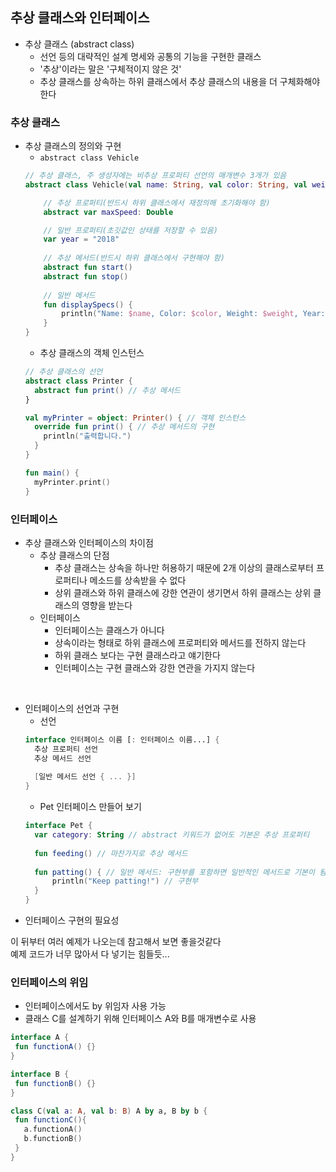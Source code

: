 ## 추상 클래스와 인터페이스

- 추상 클래스 (abstract class)
  - 선언 등의 대략적인 설계 명세와 공통의 기능을 구현한 클래스
  - '추상'이라는 말은 '구체적이지 않은 것' 
  - 추상 클래스를 상속하는 하위 클래스에서 추상 클래스의 내용을 더 구체화해야한다

### 추상 클래스
- 추상 클래스의 정의와 구현
  - `abstract class Vehicle`
  ```kotlin
  // 추상 클래스, 주 생성자에는 비추상 프로퍼티 선언의 매개변수 3개가 있음
  abstract class Vehicle(val name: String, val color: String, val weight: Double) {
  
      // 추상 프로퍼티(반드시 하위 클래스에서 재정의해 초기화해야 함)
      abstract var maxSpeed: Double
  
      // 일반 프로퍼티(초깃값인 상태를 저장할 수 있음)
      var year = "2018"
      
      // 추상 메서드(반드시 하위 클래스에서 구현해야 함)
      abstract fun start()
      abstract fun stop()
      
      // 일반 메서드
      fun displaySpecs() {
          println("Name: $name, Color: $color, Weight: $weight, Year: $year, Max Speed: $maxSpeed")
      }
  }
  ```
  - 추상 클래스의 객체 인스턴스
  ```kotlin
  // 추상 클래스의 선언
  abstract class Printer {
    abstract fun print() // 추상 메서드
  }
  
  val myPrinter = object: Printer() { // 객체 인스턴스
    override fun print() { // 추상 메서드의 구현
      println("출력합니다.")
    }
  }
  
  fun main() {
    myPrinter.print()
  }
  ```

### 인터페이스
- 추상 클래스와 인터페이스의 차이점
  - 추상 클래스의 단점
    - 추상 클래스는 상속을 하나만 허용하기 때문에 2개 이상의 클래스로부터 프로퍼티나 메소드를 상속받을 수 없다
    - 상위 클래스와 하위 클래스에 강한 연관이 생기면서 하위 클래스는 상위 클래스의 영향을 받는다
  - 인터페이스
    - 인터페이스는 클래스가 아니다
    - 상속이라는 형태로 하위 클래스에 프로퍼티와 메서드를 전하지 않는다
    - 하위 클래스 보다는 구현 클래스라고 얘기한다
    - 인터페이스는 구현 클래스와 강한 연관을 가지지 않는다

<br>

- 인터페이스의 선언과 구현
  - 선언
  ```kotlin
  interface 인터페이스 이름 [: 인터페이스 이름...] {
    추상 프로퍼티 선언
    추상 메서드 선언
    
    [일반 메서드 선언 { ... }]
  }
  ```
  - Pet 인터페이스 만들어 보기
  ```kotlin
  interface Pet {
    var category: String // abstract 키워드가 없어도 기본은 추상 프로퍼티
    
    fun feeding() // 마찬가지로 추상 메서드
    
    fun patting() { // 일반 메서드: 구현부를 포함하면 일반적인 메서드로 기본이 됨
        println("Keep patting!") // 구현부
    }
  }
  ```
- 인터페이스 구현의 필요성

이 뒤부터 여러 예제가 나오는데 참고해서 보면 좋을것같다<br>
예제 코드가 너무 많아서 다 넣기는 힘들듯...

### 인터페이스의 위임
- 인터페이스에서도 by 위임자 사용 가능
- 클래스 C를 설계하기 위해 인터페이스 A와 B를 매개변수로 사용
```kotlin
interface A {
 fun functionA() {}
}

interface B {
 fun functionB() {}
}

class C(val a: A, val b: B) A by a, B by b {
 fun functionC(){
   a.functionA()
   b.functionB()
 }
}
```

